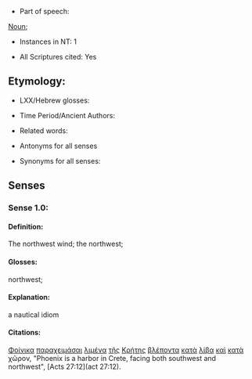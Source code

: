 * Part of speech: 

[Noun](http://ugg.readthedocs.io/en/latest/noun.html); 

* Instances in NT: 1

* All Scriptures cited: Yes

## Etymology: 

* LXX/Hebrew glosses: 

* Time Period/Ancient Authors: 

* Related words: 

* Antonyms for all senses

* Synonyms for all senses: 

## Senses 

### Sense 1.0: 

#### Definition: 

The northwest wind; the northwest;

#### Glosses: 

northwest; 

#### Explanation:

a nautical idiom

#### Citations: 

[Φοίνικα](../G54050/01.md) [παραχειμάσαι](../G39140/01.md) [λιμένα](../G30400/01.md) [τῆς](../G35880/01.md) [Κρήτης](../G29140/01.md) [βλέποντα](../G09910/01.md) [κατὰ](../G25960/01.md) [λίβα](../G30470/01.md) [καὶ](../G25320/01.md) [κατὰ](../G25960/01.md) χῶρον, "Phoenix is a harbor in Crete, facing both southwest and northwest", [Acts 27:12](act 27:12). 
